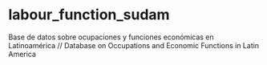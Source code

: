 # labour_function_sudam
Base de datos sobre ocupaciones y funciones económicas en Latinoamérica // Database on Occupations and Economic Functions in Latin America
